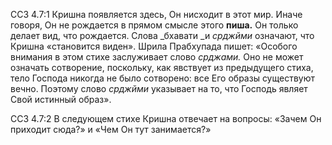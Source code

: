 ССЗ 4.7:1	Кришна появляется здесь, Он нисходит в этот мир. Иначе говоря, Он не рождается в прямом смысле этого **пиша.** Он только делает вид, что рождается. Слова _бхавати _и _срджйми_ означают, что Кришна «становится виден». Шрила Прабхупада пишет: «Особого внимания в этом стихе заслуживает слово _срджами._ Оно не может означать сотворение, поскольку, как явствует из предыдущего стиха, тело Господа никогда не было сотворено: все Его образы существуют вечно. Поэтому слово _срджйми_ указывает на то, что Господь являет Свой истинный образ».

ССЗ 4.7:2	В следующем стихе Кришна отвечает на вопросы: «Зачем Он приходит сюда?» и «Чем Он тут занимается?»